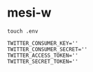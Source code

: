 # mesi-w
```
touch .env
```
```
TWITTER_CONSUMER_KEY=''
TWITTER_CONSUMER_SECRET=''
TWITTER_ACCESS_TOKEN=''
TWITTER_SECRET_TOKEN=''
```

